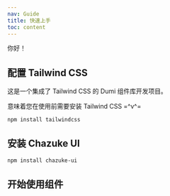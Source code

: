 ```yaml
---
nav: Guide
title: 快速上手
toc: content
---
```


你好！

## 配置 Tailwind CSS

这是一个集成了 Tailwind CSS 的 Dumi 组件库开发项目。

意味着您在使用前需要安装 Tailwind CSS =^v^=

```bash
npm install tailwindcss
```

## 安装 Chazuke UI

```bash
npm install chazuke-ui
```

## 开始使用组件
